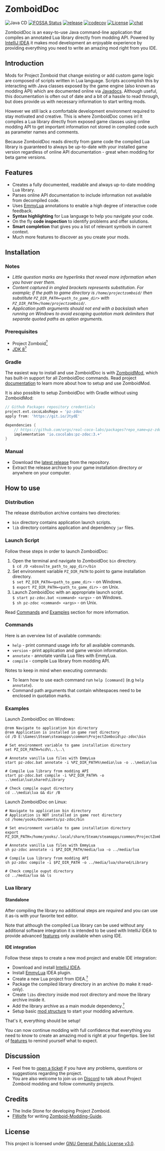 # ZomboidDoc

![Java CD](https://github.com/real-coco-labs/pz-zdoc/workflows/Java%20CD/badge.svg?branch=master) [![FOSSA Status](https://app.fossa.com/api/projects/custom%2B23026%2Fgithub.com%2Freal-coco-labs%2Fpz-zdoc.svg?type=shield)](https://app.fossa.com/projects/custom%2B23026%2Fgithub.com%2Freal-coco-labs%2Fpz-zdoc?ref=badge_shield) [![release](https://img.shields.io/github/v/release/real-coco-labs/pz-zdoc)](https://github.com/real-coco-labs/pz-zdoc/releases/latest) [![codecov](https://codecov.io/gh/real-coco-labs/pz-zdoc/branch/master/graph/badge.svg?token=4D4PT2512I)](https://codecov.io/gh/real-coco-labs/pz-zdoc) [![License](https://img.shields.io/github/license/real-coco-labs/pz-zdoc)](https://www.gnu.org/licenses/) [![chat](https://img.shields.io/discord/717757483376050203?color=7289DA)](https://discord.gg/vCeydWCbd9)

ZomboidDoc is an easy-to-use Java command-line application that compiles an annotated Lua library directly from modding API. Powered by [IntelliJ IDEA](https://www.jetbrains.com/idea/) it makes mod development an enjoyable experience by providing everything you need to write an amazing mod right from you IDE.

## Introduction

Mods for Project Zomboid that change existing or add custom game logic are composed of scripts written in Lua language. Scripts accomplish this by interacting with Java classes exposed by the game engine (also known as modding API) which are documented online via [Javadocs](https://projectzomboid.com/modding/). Although useful, this documentation is often out of date and a bit of a hassle to read through, but does provide us with necessary information to start writing mods.

However we still lack a comfortable development environment required to stay motivated and creative. This is where ZomboidDoc comes in! It compiles a Lua library directly from exposed game classes using online modding API to get important information not stored in compiled code such as parameter names and comments.

Because ZomboidDoc reads directly from game code the compiled Lua library is guaranteed to always be up-to-date with your installed game version regardless of online API documentation - great when modding for beta game versions.

## Features

- Creates a fully documented, readable and always up-to-date modding Lua library.
- Parses online API documentation to include information not available from decompiled code.
- Uses [EmmyLua](https://github.com/EmmyLua/IntelliJ-EmmyLua) annotations to enable a high degree of interactive code feedback.
- **Syntax highlighting** for Lua language to help you navigate your code.
- On the fly **code inspection** to identify problems and offer solutions.
- **Smart completion** that gives you a list of relevant symbols in current context.
- Much more features to discover as you create your mods.

## Installation

### Notes 

- *Little question marks are hyperlinks that reveal more information when you hover over them.*
- *Content captured in angled brackets represents substitution. For example; if the path to game directory is `/home/projectzomboid/` then substitute `PZ_DIR_PATH=<path_to_game_dir>` with `PZ_DIR_PATH=/home/projectzomboid/`*.
- *Application path arguments should not end with a backslash when running on Windows to avoid escaping quotation mark delimiters that separate quoted paths as option arguments.*  

### Prerequisites

- Project Zomboid[<sup>?</sup>](#requirements "tested with 41.50-IWBUMS")
- [JDK 8](https://adoptopenjdk.net/?variant=openjdk8&jvmVariant=hotspot)[<sup>?</sup>](#requirements "tested with OpenJDK 1.8.0_282")

### Gradle

The easiest way to install and use ZomboidDoc is with [ZomboidMod](https://github.com/real-coco-labs/pz-zmod), which has built-in support for all ZomboidDoc commands. Read project [documentation](https://github.com/real-coco-labs/pz-zmod/blob/master/README.md) to learn more about how to setup and use ZomboidMod.

It is also possible to setup ZomboidDoc with Gradle without using ZomboidMod:

```groovy
// Github Packages repository credentials
project.ext.cocoLabsRepo = 'pz-zdoc'
apply from: 'https://git.io/JtydE'

dependencies {
    // https://github.com/orgs/real-coco-labs/packages?repo_name=pz-zdoc
    implementation 'io.cocolabs:pz-zdoc:3.+'
}
```

### Manual

- Download the [latest release](https://github.com/real-coco-labs/pz-zdoc/releases/latest) from the repository.
- Extract the release archive to your game installation directory <i>or</i> anywhere on your computer.

## How to use

### Distribution

The release distribution archive contains two directories:

- `bin` directory contains application launch scripts.
- `lib` directory contains application and dependency `jar` files.

### Launch Script

Follow these steps in order to launch ZomboidDoc:

1. Open the terminal and navigate to ZomboidDoc `bin` directory.  
   `$ cd /D <absoulte_path_to_app_dir>/bin`
2. Set environment variable `PZ_DIR_PATH` to point to game installation directory.  
   `$ set PZ_DIR_PATH=<path_to_game_dir>` - on Windows.  
   `$ export PZ_DIR_PATH=<path_to_game_dir>` - on Unix.
3. Launch ZomboidDoc with an appropriate launch script.  
   `$ start pz-zdoc.bat <command> <args>` - on Windows.  
   `$ sh pz-zdoc <command> <args>` - on Unix.

Read [Commands](#commands) and [Examples](#examples) section for more information.

### Commands

Here is an overview list of available commands:

- `help` - print command usage info for all available commands.
- `version` - print application and game version information.
- `annotate` - annotate vanilla Lua files with EmmyLua.
- `compile` - compile Lua library from modding API.

Notes to keep in mind when executing commands:

- To learn how to use each command run `help [command]` (e.g `help annotate`).
- Command path arguments that contain whitespaces need to be enclosed in quotation marks.

### Examples

Launch ZomboidDoc on Windows:

```batch
@rem Navigate to application bin directory
@rem Application is installed in game root directory
cd /D E:\Games\Steam\steamapps\common\ProjectZomboid\pz-zdoc\bin

# Set environment variable to game installation directory
set PZ_DIR_PATH=%cd%\..\..\

# Annotate vanilla Lua files with EmmyLua
start pz-zdoc.bat annotate -i %PZ_DIR_PATH%\media\lua -o ..\media\lua

# Compile Lua library from modding API
start pz-zdoc.bat compile -i %PZ_DIR_PATH% -o ..\media\lua\shared\Library

# Check compile ouput directory
cd ..\media\lua && dir /B
```

Launch ZomboidDoc on Linux:

```shell
# Navigate to application bin directory
# Application is NOT installed in game root directory
cd /home/yooks/Documents/pz-zdoc/bin

# Set environment variable to game installation directory
export PZ_DIR_PATH=/home/yooks/.local/share/Steam/steamapps/common/ProjectZomboid/projectzomboid

# Annotate vanilla Lua files with EmmyLua
sh pz-zdoc annotate -i $PZ_DIR_PATH/media/lua -o ../media/lua

# Compile Lua library from modding API
sh pz-zdoc compile -i $PZ_DIR_PATH -o ../media/lua/shared/Library

# Check compile ouput directory
cd ../media/lua && ls
```

### Lua library

#### Standalone

After compiling the library no additional steps are *required* and you can use it as-is with your favorite text editor.

Note that although the compiled Lua library can be used without any additional software integration it is intended to be used with IntelliJ IDEA to provide advanced [features](#features) only available when using IDE.

#### IDE integration

Follow these steps to create a new mod project and enable IDE integration:

- Download and install [IntelliJ IDEA](https://www.jetbrains.com/idea/download/).
- Install [EmmyLua](https://plugins.jetbrains.com/plugin/9768-emmylua) IDEA plugin.
- Create a new Lua project from IDEA.[<sup>?</sup>](#ide-integration "File -> New -> Project... -> Lua")
- Package the compiled library directory in an archive (to make it read-only).
- Create `libs` directory inside mod root directory and move the library archive inside it.
- Add the library archive as a main module dependency.[<sup>?</sup>](https://www.jetbrains.com/help/idea/working-with-module-dependencies.html#add-a-new-dependency "File -> Project Structure... -> Modules -> <module> -> Dependencies -> Add (Alt + Insert) -> Library... (Lua Zip Library)")
- Setup basic [mod structure](https://github.com/FWolfe/Zomboid-Modding-Guide/blob/master/structure/README.md) to start your modding adventure.

That's it, everything should be setup!

You can now continue modding with full confidence that everything you need to know to create an amazing mod is right at your fingertips. See list of [features](#features) to remind yourself what to expect.

## Discussion

- Feel free to [open a ticket](https://github.com/real-coco-labs/pz-zdoc/issues/new) if you have any problems, questions or suggestions regarding the project.
- You are also welcome to join us on [Discord](https://discord.gg/vCeydWCbd9) to talk about Project Zomboid modding and follow community projects.

## Credits

- The Indie Stone for developing Project Zomboid.
- [FWolfe](https://github.com/FWolfe/) for writing [Zomboid-Modding-Guide](https://github.com/FWolfe/Zomboid-Modding-Guide).

## License

This project is licensed under [GNU General Public License v3.0](https://github.com/real-coco-labs/pz-zdoc/blob/master/LICENSE.txt).